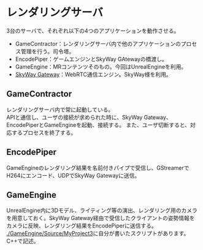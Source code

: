 # レンダリングサーバ
3台のサーバで、それぞれ以下の4つのアプリケーションを動作させる。
* GameContractor：レンダリングサーバ内で他のアプリケーションのプロセス管理を行う。司令塔。
* EncodePiper：ゲームエンジンとSkyWay GAtewayの橋渡し。 
* GameEngine：MRコンテンツそのもの。今回はUnrealEngineを利用。
* [SkyWay Gateway](https://webrtc.ecl.ntt.com/documents/webrtc-gateway.html)：WebRTC通信エンジン。SkyWay様を利用。

## GameContractor
レンダリングサーバ内で常に起動している。  
APIと通信し、ユーザの接続が求められた時に、SkyWay Gateway、EncodePiperとGameEngineを起動、接続する。
また、ユーザ切断すると、対応するプロセスを終了する。

## EncodePiper
GameEngineのレンダリング結果を名前付きパイプで受信し、GStreamerでH264にエンコード、UDPでSkyWay Gatewayに送信。

## GameEngine
UnrealEngine内に3Dモデル、ライティング等の演出、レンダリング用のカメラを用意しておく。SkyWay Gateway経由で受信したクライアントの姿勢情報をカメラに反映、レンダリング結果をEncodePiperに送信する。
[./GameEngine/Source/MyProject3](./GameEngine/Source/MyProject3)に自分が書いたスクリプトがあります。C++で記述。